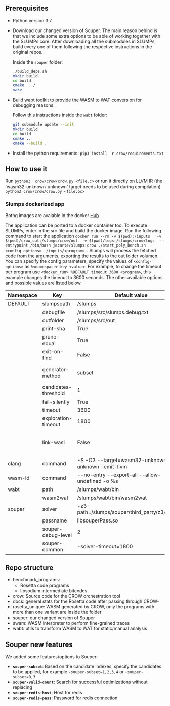 

## Prerequisites

- Python version 3.7

- Download our changed version of Souper. The main reason behind is that we include some extra options to be able of working together with the SLUMPs core. After downloading all the submodules in SLUMPs, build every one of them following the respective instructions in the original repos.

    Inside the `souper` folder:

    ```bash
    ./build_deps.sh
    mkdir build
    cd build
    cmake  ../
    make
    ```

- Build wabt toolkit to provide the WASM to WAT conversion for debugging reasons.

    Follow this instructions inside the `wabt` folder:

    ```bash
    git submodule update --init
    mkdir build
    cd build
    cmake ..
    cmake --build .
    ```

- Install the python requirements: `pip3 install -r crow/requirements.txt`

## How to use it

Run `python3  crow/crow/crow.py <file.c>` or run it directly on LLVM IR (the 'wasm32-unknown-unknown' target needs to be used during compilation) `python3 crow/crow/crow.py <file.bc>`

### Slumps dockerized app

Bothg images are avaiable in the docker [Hub](https://hub.docker.com/repository/docker/jacarte/slumps)

The application can be ported to a docker container too. To execute SLUMPs, enter in the src file and build the docker image. Run the following command to start the application ```docker run --rm -v $(pwd):/inputs   -v $(pwd)/crow_out:/slumps/crow/out  -v $(pwd)/logs:/slumps/crow/logs  --entrypoint /bin/bash jacarte/slumps:crow ./start_poly_bench.sh   <config options>  /inputs/<program> ```. Slumps will process the fetched code from the arguments, exporting the results to the out folder volumen. You can specify the config parameters, specify the values of ```<config-options>``` as ```%<namespace>.key <value>```. For example, to change the timeout per program use ```<docker_run> %DEFAULT.timeout 3600 <program>```, this example changes the timeout to 3600 seconds. The other available options and possible values are listed below.


|Namespace|Key|Default value|Comments|
|--|--|--|--|
DEFAULT | slumpspath | /slumps | |
| | debugfile | /slumps/src/slumps.debug.txt | |
| | outfolder | /slumps/src/out | |
| | print-sha | True | |
| | prune-equal | True | |
| | exit-on-find | False | |
| | generator-method | subset | ```all``` to superoptimize :) |
| | candidates-threshold | 1 | |
| | fail-silently | True | |
| | timeout | 3600 | |
| | exploration-timeout | 1800 | |
| | link-wasi | False | Add WASI std lib to create WASM binaries |
clang | command | -S -O3 --target=wasm32-unknown-unknown -emit-llvm  | You can add extra includes |
wasm-ld | command | --no-entry --export-all --allow-undefined -o %s | |
wabt | path | /slumps/wabt/bin | |
| | wasm2wat | /slumps/wabt/bin/wasm2wat | |
souper | solver | -z3-path=/slumps/souper/third_party/z3/build/z3 | |
| | passname | libsouperPass.so | |
| | souper-debug-level | 2 | |
| | souper-common | -solver-timeout=1800 | |

## Repo structure
- benchmark_programs: 
    - Rosetta code programs
    - libsodium intermediate bitcodes
- crow: Source code for the CROW orchestration tool
- docs: general stats for the Rosetta code after passing through CROW-
- rosetta_unique: WASM generated by CROW, only the programs with more than one variant are inside the folder
- souper: our changed version of Souper
- swam: WASM interpreter to perform fine-grained traces
- wabt: utils to transform WASM to WAT for static/manual analysis

## Souper new features

We added some features/options to Souper:

- **`souper-subset`**: Based on the candidate indexes, specify the candidates to be applied, for example
`-souper-subset=1,2,3,4` or `-souper-subset=0,3`
- **`souper-valid-count`**: Search for successful optimizations without replacing
- **`souper-redis-host`**: Host for redis
- **`souper-redis-pass`**: Password for redis connection

